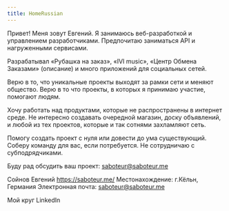 ```yaml
---
title: HomeRussian
---
```


Привет! Меня зовут Евгений. Я занимаюсь веб-разработкой и управлением разработчиками. Предпочитаю заниматься API и нагруженными сервисами.

Разрабатывал «Рубашка на заказ», «IVI music», «Центр Обмена Заказами» (описание) и много приложений для социальных сетей.

Верю в то, что уникальные проекты выходят за рамки сети и меняют общество. Верю в то что проекты, в которых я принимаю участие, помогают людям.

Хочу работать над продуктами, которые не распространены в интернет среде. Не интересно создавать очередной магазин, доску объявлений, и любой из тех проектов, которые и так сотнями захламляют сеть.

Помогу создать проект с нуля или довести до ума существующий. Соберу команду для вас, если потребуется. Не сотрудничаю с субподрядчиками.

Буду рад обсудить ваш проект: saboteur@saboteur.me


Сойнов Евгений
https://saboteur.me/
Местонахождение: г.Кёльн, Германия
Электронная почта: saboteur@saboteur.me

Мой круг
LinkedIn
